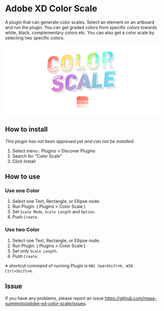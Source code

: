 # Adobe XD Color Scale
A plugin that can generate color scales. Select an element on an artboard and run the plugin. You can get graded colors from specific colors towards white, black, complementary colors etc. You can also get a color scale by selecting two specific colors.

![mainvisual](https://github.com/masa-sumimoto/adobe-xd-color-scale/blob/master/src/images/mainvisual.png)

## How to install

*This plugin has not been approved yet and can not be installed.*

1. Select menu : Plugins > Discover Plugins
2. Search for "Color Scale"
3. Click Install


## How to use

### Use one Color
1. Select one Text, Rectangle, or Ellipse node.
2. Run Plugin. ( Plugins > Color Scale )
3. Set `Scale Mode`, `Scale Length` and `Option`.
4. Push `Create`.

### Use two Color
1. Select one Text, Rectangle, or Ellipse node.
2. Run Plugin. ( Plugins > Color Scale )
3. Set only `Scale Length`.
4. Push `Create`.

※ shortcut command of running Plugin is `MAC Cmd+Shift+H, WIN Ctrl+Shift+H`.  

## Issue
If you have any problems, please report an issue https://github.com/masa-sumimoto/adobe-xd-color-scale/issues.